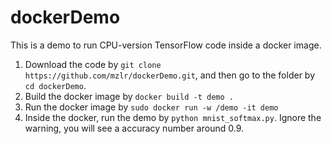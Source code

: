 # dockerDemo
This is a demo to run CPU-version TensorFlow code inside a docker image. 

1. Download the code by `git clone https://github.com/mzlr/dockerDemo.git`, and then go to the folder by `cd dockerDemo`.
2. Build the docker image by `docker build -t demo .`
3. Run the docker image by `sudo docker run -w /demo -it demo`
4. Inside the docker, run the demo by `python mnist_softmax.py`. Ignore the warning, you will see a accuracy number around 0.9. 
